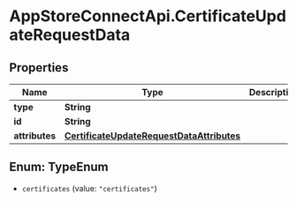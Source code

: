 # AppStoreConnectApi.CertificateUpdateRequestData

## Properties

Name | Type | Description | Notes
------------ | ------------- | ------------- | -------------
**type** | **String** |  | 
**id** | **String** |  | 
**attributes** | [**CertificateUpdateRequestDataAttributes**](CertificateUpdateRequestDataAttributes.md) |  | [optional] 



## Enum: TypeEnum


* `certificates` (value: `"certificates"`)




